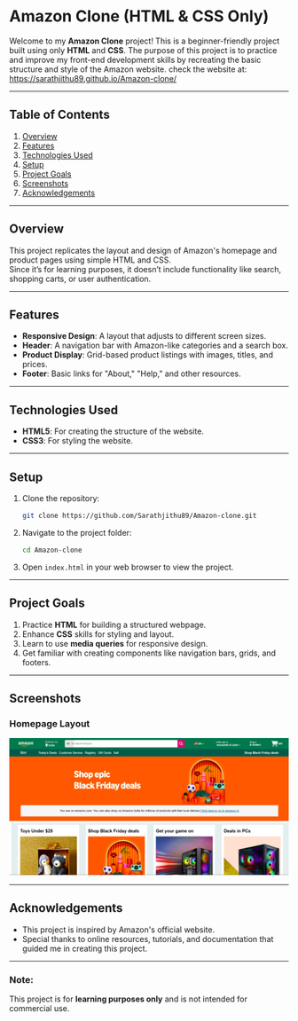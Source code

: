 # Amazon Clone (HTML & CSS Only)

Welcome to my **Amazon Clone** project! This is a beginner-friendly project built using only **HTML** and **CSS**. The purpose of this project is to practice and improve my front-end development skills by recreating the basic structure and style of the Amazon website.
check the website at: https://sarathjithu89.github.io/Amazon-clone/

---

## Table of Contents

1. [Overview](#overview)
2. [Features](#features)
3. [Technologies Used](#technologies-used)
4. [Setup](#setup)
5. [Project Goals](#project-goals)
6. [Screenshots](#screenshots)
7. [Acknowledgements](#acknowledgements)

---

## Overview

This project replicates the layout and design of Amazon's homepage and product pages using simple HTML and CSS.  
Since it’s for learning purposes, it doesn’t include functionality like search, shopping carts, or user authentication.

---

## Features

- **Responsive Design**: A layout that adjusts to different screen sizes.
- **Header**: A navigation bar with Amazon-like categories and a search box.
- **Product Display**: Grid-based product listings with images, titles, and prices.
- **Footer**: Basic links for "About," "Help," and other resources.

---

## Technologies Used

- **HTML5**: For creating the structure of the website.
- **CSS3**: For styling the website.

---

## Setup

1. Clone the repository:
   ```bash
   git clone https://github.com/Sarathjithu89/Amazon-clone.git
   ```
2. Navigate to the project folder:
   ```bash
   cd Amazon-clone
   ```
3. Open `index.html` in your web browser to view the project.

---

## Project Goals

1. Practice **HTML** for building a structured webpage.
2. Enhance **CSS** skills for styling and layout.
3. Learn to use **media queries** for responsive design.
4. Get familiar with creating components like navigation bars, grids, and footers.

---

## Screenshots

### Homepage Layout

![Homepage Screenshot](https://github.com/Sarathjithu89/Amazon-clone/blob/master/Pictures/Screenshots/Screenshot%202024-11-28%20171246.png)

---

## Acknowledgements

- This project is inspired by Amazon's official website.
- Special thanks to online resources, tutorials, and documentation that guided me in creating this project.

---

### Note:

This project is for **learning purposes only** and is not intended for commercial use.

